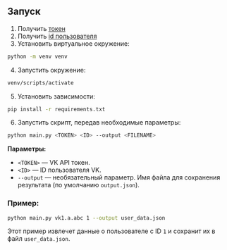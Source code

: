 
## Запуск

1. Получить [токен](https://vkhost.github.io)
2. Получить [id пользователя](https://regvk.com/id/)
3. Установить виртуальное окружение:
```bash
python -m venv venv
```
4. Запустить окружение:
```bash
venv/scripts/activate
```
5. Установить зависимости:
```bash
pip install -r requirements.txt
```
6. Запустить скрипт, передав необходимые параметры:
```bash
python main.py <TOKEN> <ID> --output <FILENAME>
```

**Параметры:**

- `<TOKEN>` — VK API токен.
- `<ID>` — ID пользователя VK.
- `--output` — необязательный параметр. Имя файла для сохранения результата (по умолчанию `output.json`).

### Пример:
```bash
python main.py vk1.a.abc 1 --output user_data.json
```

Этот пример извлечет данные о пользователе с ID `1` и сохранит их в файл `user_data.json`.
